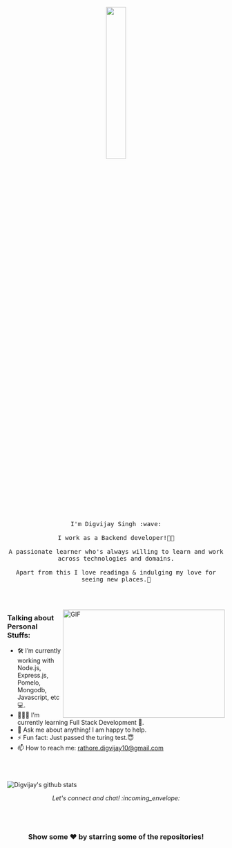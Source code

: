 <p align="center">
  <img src="https://media.giphy.com/media/MeJgB3yMMwIaHmKD4z/giphy.gif" width="30%">
  <br><br>
  <samp>
    I'm Digvijay Singh :wave:
    <br><br>
    I work as a Backend developer!👨‍💻
    <br><br>
    A passionate learner who's always willing to learn and work across technologies and domains. 
    <br><br>
    Apart from this I love readinga & indulging my love for seeing new places.🤩
  </samp>
</p>

<br><br />

<img align="right" height="250" width="375" alt="GIF" src="https://raw.githubusercontent.com/digvijay-r/digvijay-r/master/gifs/coder.gif" />

### Talking about Personal Stuffs:

- 🛠 I’m currently working with Node.js, Express.js, Pomelo, <br /> Mongodb, Javascript, etc 💻.
- 👨🏻‍💻 I’m currently learning Full Stack Development 🚀.
- 💬 Ask me about anything! I am happy to help.
- ⚡ Fun fact: Just passed the turing test.😇
- 📫 How to reach me: rathore.digvijay10@gmail.com

<br><br />

![Digvijay's github stats](https://github-readme-stats.vercel.app/api?username=digvijay-r&show_icons=true&title_color=fff&icon_color=79ff97&text_color=9f9f9f&bg_color=151515)

<p align="center"> 
  <i> Let's connect and chat! :incoming_envelope: </i>
</p>

<br><br />
<div align="center">

### Show some ❤️ by starring some of the repositories!

</div>